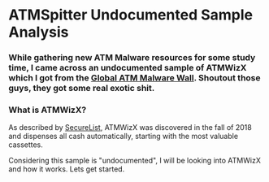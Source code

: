 # ATMSpitter Undocumented Sample Analysis

### While gathering new ATM Malware resources for some study time, I came across an undocumented sample of ATMWizX which I got from the [Global ATM Malware Wall](https://atm.cybercrime-tracker.net/index.php?x=stats). Shoutout those guys, they got some real exotic shit.

### What is ATMWizX?

As described by [SecureList](https://securelist.com/atm-pos-malware-landscape-2017-2019/96750/), ATMWizX was discovered in the fall of 2018 and dispenses all cash automatically, starting with the most valuable cassettes.

Considering this sample is "undocumented", I will be looking into ATMWizX and how it works. Lets get started.

